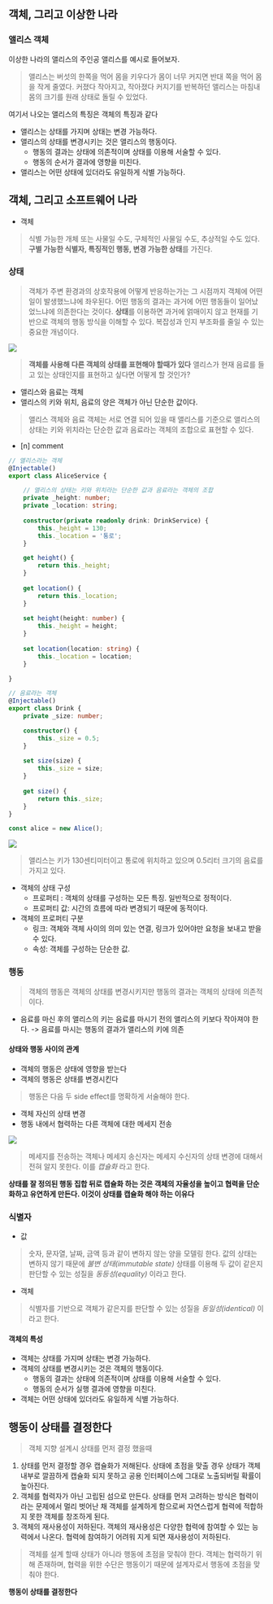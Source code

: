
## 객체, 그리고 이상한 나라

### 앨리스 객체

이상한 나라의 앨리스의 주인공 앨리스를 예시로 들어보자.

> 앨리스는 버섯의 한쪽을 먹어 몸을 키우다가 몸이 너무 커지면 반대 쪽을 먹어 몸을 작게 줄였다. 커졌다 작아지고, 작아졌다 커지기를 반복하던 앨리스는 마침내 몸의 크기를 원래 상태로 돌릴 수 있었다.

여기서 나오는 앨리스의 특징은 객체의 특징과 같다

- 앨리스는 상태를 가지며 상태는 변경 가능하다.
- 앨리스의 상태를 변경시키는 것은 앨리스의 행동이다.
	- 행동의 결과는 상태에 의존적이며 상태를 이용해 서술할 수 있다.
	- 행동의 순서가 결과에 영향을 미친다.
- 앨리스는 어떤 상태에 있더라도 유일하게 식별 가능하다.


## 객체, 그리고 소프트웨어 나라

- 객체

> 식별 가능한 개체 또는 사물일 수도, 구체적인 사물일 수도, 추상적일 수도 있다.
> **구별 가능한 식별자, 특징적인 행동, 변경 가능한 상태**를 가진다.

### 상태
> 객체가 주변 환경과의 상호작용에 어떻게 반응하는가는 그 시점까지 객체에 어떤 일이 발생했느냐에 좌우된다.
> 어떤 행동의 결과는 과거에 어떤 행동들이 일어났었느냐에 의존한다는 것이다.
> **상태**를 이용하면 과거에 얽매이지 않고 현재를 기반으로 객체의 행동 방식을 이해할 수 있다. 복잡성과 인지 부조화를 줄일 수 있는 중요한 개념이다.


![](../images/image05.png)

> **객체를 사용해 다른 객체의 상태를 표현해야 할때가 있다** 
> 앨리스가 현재 음료를 들고 있는 상태인지를 표현하고 싶다면 어떻게 할 것인가?

- 앨리스와 음료는 객체
- 앨리스의 키와 위치, 음료의 양은 객체가 아닌 단순한 값이다.

> 앨리스 객체와 음료 객체는 서로 연결 되어 있을 때
> 앨리스를 기준으로 앨리스의 상태는 키와 위치라는 단순한 값과 음료라는 객체의 조합으로 표현할 수 있다.

- [n] comment

```ts
// 앨리스라는 객체 
@Injectable()
export class AliceService {

	// 앨리스의 상태는 키와 위치라는 단순한 값과 음료라는 객체의 조합
	private _height: number;
	private _location: string;
  
	constructor(private readonly drink: DrinkService) {
		this._height = 130;
		this._location = '통로';
	}

	get height() {
		return this._height;
	}
	
	get location() {
		return this._location;
	}
	
	set height(height: number) {
		this._height = height;
	}
	
	set location(location: string) {
		this._location = location;
	}

}

// 음료라는 객체
@Injectable()
export class Drink {
	private _size: number;

	constructor() {
		this._size = 0.5;
	}
	
	set size(size) {
		this._size = size;
	}
	
	get size() {
		return this._size;
	}
}

const alice = new Alice();
```

![](../images/image18.png)

> 앨리스는 키가 130센티미터이고 통로에 위치하고 있으며 0.5리터 크기의 음료를 가지고 있다.

- 객체의 상태 구성
	- 프로퍼티 : 객체의 상태를 구성하는 모든 특징. 일반적으로 정적이다.
	- 프로퍼티 값: 시간의 흐름에 따라 변경되기 때문에 동적이다.
- 객체의 프로퍼티 구분
	- 링크: 객체와 객체 사이의 의미 있는 연결, 링크가 있어야만 요청을 보내고 받을 수 있다.
	- 속성: 객체를 구성하는 단순한 값.



### 행동
> 객체의 행동은 객체의 상태를 변경시키지만 행동의 결과는 객체의 상태에 의존적이다.

- 음료를 마신 후의 앨리스의 키는 음료를 마시기 전의 앨리스의 키보다 작아져야 한다. -> 음료를 마시는 행동의 결과가 앨리스의 키에 의존

#### 상태와 행동 사이의 관계
- 객체의 행동은 상태에 영향을 받는다
- 객체의 행동은 상태를 변경시킨다

> 행동은 다음 두 side effect를 명확하게 서술해야 한다.

- 객체 자신의 상태 변경
- 행동 내에서 협력하는 다른 객체에 대한 메세지 전송

![](../images/image02.png)

> 메세지를 전송하는 객체나 메세지 송신자는 메세지 수신자의 상태 변경에 대해서 전혀 알지 못한다.
> 이를 *캡슐화* 라고 한다.

**상태를 잘 정의된 행동 집합 뒤로 캡슐화 하는 것은 객체의 자율성을 높이고 협력을 단순화하고 유연하게 만든다. 이것이 상태를 캡슐화 해야 하는 이유다** 


### 식별자

- 값
> 숫자, 문자열, 날짜, 금액 등과 같이 변하지 않는 양을 모델링 한다.
> 값의 상태는 변하지 않기 때문에 *불변 상태(immutable state)* 
> 상태를 이용해 두 값이 같은지 판단할 수 있는 성질을 *동등성(equality)* 이라고 한다.

- 객체
> 식별자를 기반으로 객체가 같은지를 판단할 수 있는 성질을 *동일성(identical)* 이라고 한다.
#### 객체의 특성
- 객체는 상태를 가지며 상태는 변경 가능하다.
- 객체의 상태를 변경시키는 것은 객체의 행동이다.
	- 행동의 결과는 상태에 의존적이며 상태를 이용해 서술할 수 있다.
	- 행동의 순서가 실행 결과에 영향을 미친다.
- 객체는 어떤 상태에 있더라도 유일하게 식별 가능하다.



## 행동이 상태를 결정한다
> 객체 지향 설계시 상태를 먼저 결정 했을때 

1. 상태를 먼저 결정할 경우 캡슐화가 저해된다. 상태에 초점을 맞출 경우 상태가 객체 내부로 깔끔하게 캡슐화 되지 못하고 공용 인터페이스에 그대로 노출되버릴 확률이 높아진다.
2. 객체를 협력자가 아닌 고립된 섬으로 만든다. 상태를 먼저 고려하는 방식은 협력이라는 문제에서 멀리 벗어난 채 객체를 설계하게 함으로써 자연스럽게 협력에 적합하지 못한 객체를 창조하게 된다.
3. 객체의 재사용성이 저하된다. 객체의 재사용성은 다양한 협력에 참여할 수 있는 능력에서 나온다. 협력에 참여하기 어려워 지게 되면 재사용성이 저하된다.

> 객체를 설계 할때 상태가 아니라 행동에 초점을 맞춰야 한다.
> 객체는 협력하기 위해 존재하며, 협력을 위한 수단은 행동이기 때문에 설계자로서 행동에 초점을 맞춰야 한다.

**행동이 상태를 결정한다** 
